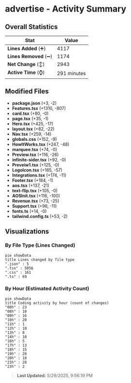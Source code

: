 # advertise - Activity Summary 

## Overall Statistics

| Stat                   | Value                                                             |
| ---------------------- | ----------------------------------------------------------------- |
| **Lines Added** (➕)   | 4117                                          |
| **Lines Removed** (➖) | 1174                                        |
| **Net Change** (↕)    | 2943                |
| **Active Time** (⌚)   | 291 minutes |


## Modified Files
- **package.json** (+3, -2)
- **Features.tsx** (+1310, -807)
- **card.tsx** (+80, -0)
- **page.tsx** (+35, -1)
- **Hero.tsx** (+425, -17)
- **layout.tsx** (+82, -22)
- **Nav.tsx** (+259, -14)
- **globals.css** (+152, -9)
- **HowItWorks.tsx** (+247, -48)
- **marquee.tsx** (+74, -0)
- **Preview.tsx** (+116, -26)
- **infinite-sider.tsx** (+92, -0)
- **Preveiw1.tsx** (+125, -0)
- **LogoIcon.tsx** (+165, -57)
- **Integrations.tsx** (+174, -11)
- **Footer.tsx** (+184, -1)
- **aos.tsx** (+137, -21)
- **text-flip.tsx** (+105, -0)
- **AOSInit.tsx** (+116, -100)
- **Revenue.tsx** (+73, -25)
- **Support.tsx** (+96, -11)
- **fonts.ts** (+14, -0)
- **tailwind.config.ts** (+53, -2)

## Visualizations

### By File Type (Lines Changed)

```mermaid
pie showData
title Lines changed by file type
".json" : 5
".tsx" : 5056
".css" : 161
".ts" : 69
```

### By Hour (Estimated Activity Count)

```mermaid
pie showData
title Coding activity by hour (count of changes)
"00h" : 23
"08h" : 10
"09h" : 16
"10h" : 20
"11h" : 1
"12h" : 10
"13h" : 8
"14h" : 10
"16h" : 5
"17h" : 13
"18h" : 15
"19h" : 20
"20h" : 18
"21h" : 28
"23h" : 2
```


> **Last Updated:** 5/29/2025, 9:56:19 PM